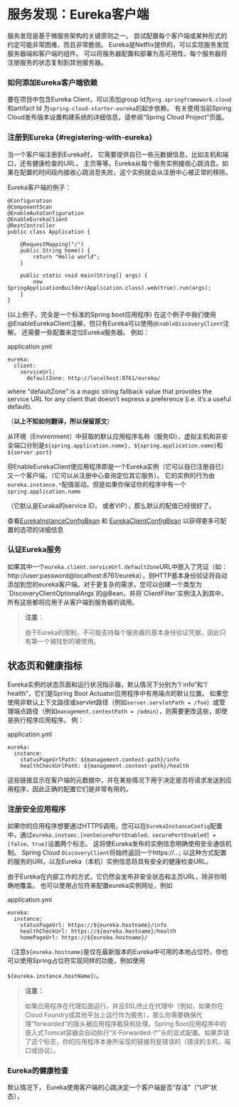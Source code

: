 # 服务发现：Eureka客户端

服务发现是基于微服务架构的关键原则之一。 尝试配置每个客户端或某种形式的约定可能非常困难，而且非常脆弱。 Eureka是Netflix提供的，可以实现服务发现服务器端和客户端的组件。 可以将服务器配置和部署为高可用性，每个服务器将注册服务的状态复制到其他服务器。

### 如何添加Eureka客户端依赖

要在项目中包含Eureka Client，可以添加group Id为`org.springframework.cloud`和artifact Id 为`spring-cloud-starter-eureka`的起步依赖。 有关使用当前Spring Cloud发布版本设置构建系统的详细信息，请参阅“Spring Cloud Project”页面。

### 注册到Eureka {#registering-with-eureka}

当一个客户端注册到Eureka时， 它需要提供自已一些元数据信息，比如主机和端口，还有健康检查的URL， 主页等等。Eureka从每个服务实例接收心跳消息。如果在配置的时间段内接收心跳消息失败，这个实例就会从注册中心被正常的移除。

Eureka客户端的例子：

```
@Configuration
@ComponentScan
@EnableAutoConfiguration
@EnableEurekaClient
@RestController
public class Application {

    @RequestMapping("/")
    public String home() {
        return "Hello world";
    }

    public static void main(String[] args) {
        new SpringApplicationBuilder(Application.class).web(true).run(args);
    }
}
```

\(以上例子，完全是一个标准的Spring boot应用程序\) 在这个例子中我们使用@EnableEurekaClient注解，但只有Eureka可以使用`@EnableDiscoveryClient`注解。 还需要一些配置来定位Eureka服务器。 例如：

application.yml

```
eureka:
  client:
    serviceUrl:
      defaultZone: http://localhost:8761/eureka/
```

where "defaultZone" is a magic string fallback value that provides the service URL for any client that doesn’t express a preference \(i.e. it’s a useful default\).

（**以上不知如何翻译，所以保留原文**）

从环境（Environment）中获取的默认应用程序名称（服务ID）、虚拟主机和非安全端口分别是`${spring.application.name}, ${spring.application.name}`和`${server.port}`

@EnableEurekaClient使应用程序即是一个Eureka实例（它可以自已注册自已） 又一个客户端，（它可以从注册中心查询定位其它服务）。 它的实例的行为由`eureka.instance.*`配值驱动。但是如果你保证你的程序中有一个`spring.application.name`

（它默认是Euraka的service ID， 或者VIP），那么默认的配值已经很好了。

查看[EurekaInstanceConfigBean](https://github.com/spring-cloud/spring-cloud-netflix/tree/master/spring-cloud-netflix-eureka-client/src/main/java/org/springframework/cloud/netflix/eureka/EurekaInstanceConfigBean.java) 和 [EurekaClientConfigBean](https://github.com/spring-cloud/spring-cloud-netflix/tree/master/spring-cloud-netflix-eureka-client/src/main/java/org/springframework/cloud/netflix/eureka/EurekaClientConfigBean.java) 以获得更多可配置的选项的详细信息

### 认证Eureka服务

如果其中一个`eureka.client.serviceUrl.defaultZone`URL中嵌入了凭证（如：http://user:password@localhost:8761/eureka），则HTTP基本身份验证将自动添加到您的eureka客户端。对于更复杂的需求，您可以创建一个类型为\`DiscoveryClientOptionalArgs\`的@Bean，并将\`ClientFilter\`实例注入到其中，所有这些都将应用于从客户端到服务器的调用。

> **注意**：
>
> 由于Eureka的限制，不可能支持每个服务器的基本身份验证凭据，因此只有第一个被找到的被使用。

## 状态页和健康指标

Eureka实例的状态页面和运行状况指示器，默认情况下分别为“/ info”和“/ health”，它们是Spring Boot Actuator应用程序中有用端点的默认位置。 如果您使用非默认上下文路径或servlet路径（例如`server.servletPath = /foo`）或管理端点路径（例如`management.contextPath = /admin`），则需要更改这些，即使是执行程序应用程序。 例：

application.yml

```
eureka:
  instance:
    statusPageUrlPath: ${management.context-path}/info
    healthCheckUrlPath: ${management.context-path}/health
```

这些链接显示在客户端的元数据中，并在某些情况下用于决定是否将请求发送到应用程序，因此正确的配置它们是非常有用的。

### 注册安全应用程序

如果你的应用程序想要通过HTTPS调用，您可以在`EurekaInstanceConfig`配置中，通过`eureka.instanc.[nonSecurePortEnabled，securePortEnabled] = [false，true]`设置两个标志。 这将使Eureka发布的实例信息明确使用安全通信机制。 Spring Cloud `DiscoveryClient`将始终返回一个https://...; 以这种方式配置的服务的URI，以及Eureka（本机）实例信息将具有安全的健康检查URL。

由于Eureka在内部工作的方式，它仍然会发布非安全状态和主页URL，除非你明确地覆盖。 也可以使用占位符来配置eureka实例网址，例如

application.yml

```
eureka:
  instance:
    statusPageUrl: https://${eureka.hostname}/info
    healthCheckUrl: https://${eureka.hostname}/health
    homePageUrl: https://${eureka.hostname}/
```

（注意`${eureka.hostname}`是仅在最新版本的Eureka中可用的本地占位符，你也可以使用Spring占位符实现同样的功能，例如使用

`${eureka.instance.hostName}）`。

> **注意：**
>
> 如果应用程序在代理后面运行，并且SSL终止在代理中（例如，如果你在Cloud Foundry或其他平台上运行作为服务），那么你需要确保代理“forwarded”的报头被应用程序截获和处理。Spring Boot应用程序中的嵌入式Tomcat容器会自动执行“X-Forwarded-\\*”头的显式配置。如果弄错了这个标志，你的应用程序本身所呈现的链接将是错误的（错误的主机，端口或协议）。

### Eureka的健康检查

默认情况下， Eureka使用客户端的心跳决定一个客户端是否“存活”（“UP”状态），

